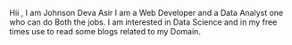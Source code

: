 Hii , I am Johnson Deva Asir I am a Web Developer and a Data Analyst one who can do Both the jobs. I am interested in Data Science and in my free times use to read some blogs related to my Domain. 
